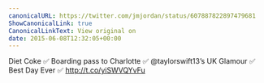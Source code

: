 ```yaml
---
canonicalURL: https://twitter.com/jmjordan/status/607887822897479681
ShowCanonicalLink: true
CanonicalLinkText: View original on
date: 2015-06-08T12:32:05+00:00
---
```

Diet Coke ✅ Boarding pass to Charlotte ✅ @taylorswift13’s UK Glamour ✅ Best Day Ever ✅ http://t.co/yiSWVQYvFu